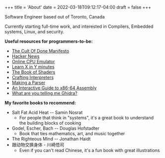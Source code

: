 +++
title = 'About'
date = 2022-03-18T09:12:17-04:00
draft = false
+++

Software Engineer based out of Toronto, Canada

Currently starting full-time work, and interested in Compilers, Embedded systems, Linux, and security.  

__Useful resources for programmers-to-be:__
- [The Cult Of Done Manifesto](https://thomasdeneuville.com/cult-of-done-manifesto/)
- [Hacker News](https://news.ycombinator.com/)
- [Online CPU Emulator](https://cpulator.01xz.net/?sys=arm-de1soc)
- [Learn X in Y minutes](https://learnxinyminutes.com/)
- [The Book of Shaders](https://thebookofshaders.com/)
- [Crafting Interpreters](https://craftinginterpreters.com/)
- [Making a Parser](https://osblog.stephenmarz.com/)
- [An Interactive Guide to x86-64 Assembly](https://halb.it/posts/x64-moving-data/)
- [What are you telling me Ghidra?](https://byte.how/posts/what-are-you-telling-me-ghidra/)

**My favorite books to recommend:**
- Salt Fat Acid Heat -- Samin Nosrat
    - For people that think in "systems", it's a great book to understand the building blocks of cooking
- Godel, Escher, Bach -- Douglas Hofstadter
    - Book that ties mathematics, art, and music together
- The Righteous Mind -- Jonathan Haidt
- 跟动物交换身体 - 川崎悟司
    - Even if you can't read Chinese, it's a fun book with great illustrations







